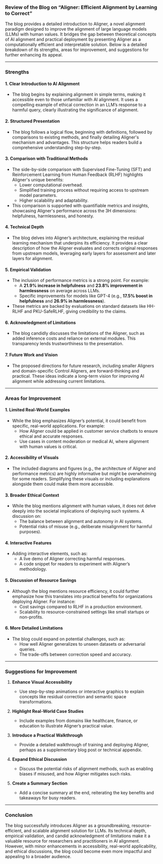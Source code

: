 ### **Review of the Blog on “Aligner: Efficient Alignment by Learning to Correct”**

The blog provides a detailed introduction to Aligner, a novel alignment paradigm designed to improve the alignment of large language models (LLMs) with human values. It bridges the gap between theoretical concepts of AI alignment and practical deployment by presenting Aligner as a computationally efficient and interpretable solution. Below is a detailed breakdown of its strengths, areas for improvement, and suggestions for further enhancing its appeal.

---

### **Strengths**

#### 1. **Clear Introduction to AI Alignment**
   - The blog begins by explaining alignment in simple terms, making it accessible even to those unfamiliar with AI alignment. It uses a compelling example of ethical correction in an LLM’s response to a harmful query, clearly illustrating the significance of alignment.

#### 2. **Structured Presentation**
   - The blog follows a logical flow, beginning with definitions, followed by comparisons to existing methods, and finally detailing Aligner's mechanism and advantages. This structure helps readers build a comprehensive understanding step-by-step.

#### 3. **Comparison with Traditional Methods**
   - The side-by-side comparison with Supervised Fine-Tuning (SFT) and Reinforcement Learning from Human Feedback (RLHF) highlights Aligner's unique benefits:
     - Lower computational overhead.
     - Simplified training process without requiring access to upstream model parameters.
     - Higher scalability and adaptability.
   - This comparison is supported with quantifiable metrics and insights, showcasing Aligner's performance across the 3H dimensions: helpfulness, harmlessness, and honesty.

#### 4. **Technical Depth**
   - The blog delves into Aligner’s architecture, explaining the residual learning mechanism that underpins its efficiency. It provides a clear description of how the Aligner evaluates and corrects original responses from upstream models, leveraging early layers for assessment and later layers for alignment.

#### 5. **Empirical Validation**
   - The inclusion of performance metrics is a strong point. For example:
     - A **21.9% increase in helpfulness** and **23.8% improvement in harmlessness** on average across LLMs.
     - Specific improvements for models like GPT-4 (e.g., **17.5% boost in helpfulness** and **26.9% in harmlessness**).
   - These metrics are backed by evaluations on standard datasets like HH-RLHF and PKU-SafeRLHF, giving credibility to the claims.

#### 6. **Acknowledgment of Limitations**
   - The blog candidly discusses the limitations of the Aligner, such as added inference costs and reliance on external modules. This transparency lends trustworthiness to the presentation.

#### 7. **Future Work and Vision**
   - The proposed directions for future research, including smaller Aligners and domain-specific Control Aligners, are forward-thinking and practical. These ideas indicate a long-term vision for improving AI alignment while addressing current limitations.

---

### **Areas for Improvement**

#### 1. **Limited Real-World Examples**
   - While the blog emphasizes Aligner’s potential, it could benefit from specific, real-world applications. For example:
     - How Aligner could be applied in customer service chatbots to ensure ethical and accurate responses.
     - Use cases in content moderation or medical AI, where alignment with human values is critical.

#### 2. **Accessibility of Visuals**
   - The included diagrams and figures (e.g., the architecture of Aligner and performance metrics) are highly informative but might be overwhelming for some readers. Simplifying these visuals or including explanations alongside them could make them more accessible.

#### 3. **Broader Ethical Context**
   - While the blog mentions alignment with human values, it does not delve deeply into the societal implications of deploying such systems. A discussion on:
     - The balance between alignment and autonomy in AI systems.
     - Potential risks of misuse (e.g., deliberate misalignment for harmful purposes).

#### 4. **Interactive Features**
   - Adding interactive elements, such as:
     - A live demo of Aligner correcting harmful responses.
     - A code snippet for readers to experiment with Aligner’s methodology.

#### 5. **Discussion of Resource Savings**
   - Although the blog mentions resource efficiency, it could further emphasize how this translates into practical benefits for organizations deploying Aligner. For instance:
     - Cost savings compared to RLHF in a production environment.
     - Scalability to resource-constrained settings like small startups or non-profits.

#### 6. **More Detailed Limitations**
   - The blog could expand on potential challenges, such as:
     - How well Aligner generalizes to unseen datasets or adversarial queries.
     - The trade-offs between correction speed and accuracy.

---

### **Suggestions for Improvement**

1. **Enhance Visual Accessibility**
   - Use step-by-step animations or interactive graphics to explain concepts like residual correction and semantic space transformations.

2. **Highlight Real-World Case Studies**
   - Include examples from domains like healthcare, finance, or education to illustrate Aligner’s practical value.

3. **Introduce a Practical Walkthrough**
   - Provide a detailed walkthrough of training and deploying Aligner, perhaps as a supplementary blog post or technical appendix.

4. **Expand Ethical Discussion**
   - Discuss the potential risks of alignment methods, such as enabling biases if misused, and how Aligner mitigates such risks.

5. **Create a Summary Section**
   - Add a concise summary at the end, reiterating the key benefits and takeaways for busy readers.

---

### **Conclusion**

The blog successfully introduces Aligner as a groundbreaking, resource-efficient, and scalable alignment solution for LLMs. Its technical depth, empirical validation, and candid acknowledgment of limitations make it a valuable resource for researchers and practitioners in AI alignment. However, with minor enhancements in accessibility, real-world applicability, and ethical discussions, the blog could become even more impactful and appealing to a broader audience.